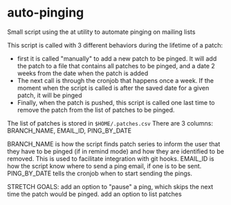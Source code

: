 # auto-pinging
Small script using the at utility to automate pinging on mailing lists

This script is called with 3 different behaviors during the lifetime of a patch:
* first it is called "manually" to add a new patch to be pinged. It will add the patch to a file that contains all patches to be pinged, and a date 2 weeks from the date when the patch is added
* The next call is through the cronjob that happens once a week. If the moment when the script is called is after the saved date for a given patch, it will be pinged
* Finally, when the patch is pushed, this script is called one last time to remove the patch from the list of patches to be pinged.

The list of patches is stored in `$HOME/.patches.csv`
There are 3 columns:
BRANCH_NAME, EMAIL_ID, PING_BY_DATE

BRANCH_NAME is how the script finds patch series to inform the user that they have to be pinged (if in remind mode) and how they are identified to be removed. This is used to facilitate integration with git hooks.
EMAIL_ID is how the script know where to send a ping email, if one is to be  sent.
PING_BY_DATE tells the cronjob when to start sending the pings.

STRETCH GOALS:
    add an option to "pause" a ping, which skips the next time the patch would be pinged.
    add an option to list patches
